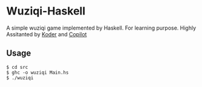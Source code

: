 # Wuziqi-Haskell
A simple wuziqi game implemented by Haskell. For learning purpose. Highly Assitanted by [Koder](https://hf.co/chat/assistant/6603733512f69f8b440448b4) and [Copilot](https://github.com/features/copilot)

## Usage
```shell
$ cd src
$ ghc -o wuziqi Main.hs
$ ./wuziqi
```